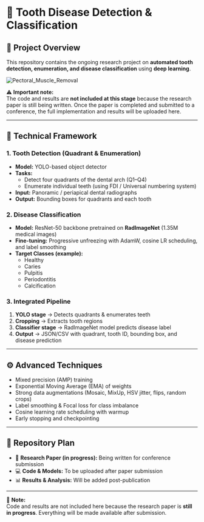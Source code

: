# 🦷 Tooth Disease Detection & Classification

## 📌 Project Overview
This repository contains the ongoing research project on **automated tooth detection, enumeration, and disease classification** using **deep learning**. 

![Pectoral_Muscle_Removal](https://drive.google.com/uc?export=download&id=1_ressZQ8XhVIXI7g6FPKejYzmkpjPOJa)


⚠️ **Important note:**  
The code and results are **not included at this stage** because the research paper is still being written. Once the paper is completed and submitted to a conference, the full implementation and results will be uploaded here.

---

## 🔬 Technical Framework

### 1. Tooth Detection (Quadrant & Enumeration)
- **Model:** YOLO-based object detector  
- **Tasks:**
  - Detect four quadrants of the dental arch (Q1–Q4)  
  - Enumerate individual teeth (using FDI / Universal numbering system)  
- **Input:** Panoramic / periapical dental radiographs  
- **Output:** Bounding boxes for quadrants and each tooth  

### 2. Disease Classification
- **Model:** ResNet-50 backbone pretrained on **RadImageNet** (1.35M medical images)  
- **Fine-tuning:** Progressive unfreezing with AdamW, cosine LR scheduling, and label smoothing  
- **Target Classes (example):**
  - Healthy  
  - Caries  
  - Pulpitis  
  - Periodontitis  
  - Calcification  

### 3. Integrated Pipeline
1. **YOLO stage** → Detects quadrants & enumerates teeth  
2. **Cropping** → Extracts tooth regions  
3. **Classifier stage** → RadImageNet model predicts disease label  
4. **Output** → JSON/CSV with quadrant, tooth ID, bounding box, and disease prediction  

---

## ⚙️ Advanced Techniques
- Mixed precision (AMP) training  
- Exponential Moving Average (EMA) of weights  
- Strong data augmentations (Mosaic, MixUp, HSV jitter, flips, random crops)  
- Label smoothing & Focal loss for class imbalance  
- Cosine learning rate scheduling with warmup  
- Early stopping and checkpointing  

---

## 📂 Repository Plan
- 📄 **Research Paper (in progress):** Being written for conference submission  
- 💻 **Code & Models:** To be uploaded after paper submission  
- 📊 **Results & Analysis:** Will be added post-publication  

---

🚨 **Note:**  
Code and results are not included here because the research paper is **still in progress**. Everything will be made available after submission.
